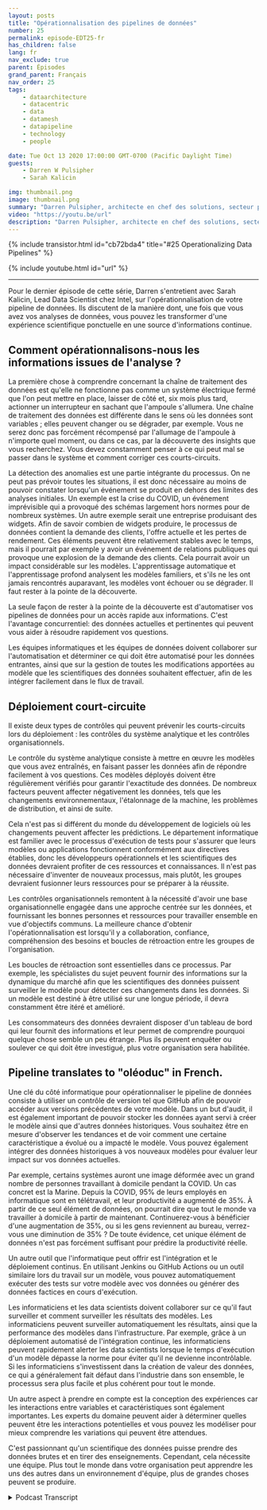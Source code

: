 ```yaml
---
layout: posts
title: "Opérationnalisation des pipelines de données"
number: 25
permalink: episode-EDT25-fr
has_children: false
lang: fr
nav_exclude: true
parent: Épisodes
grand_parent: Français
nav_order: 25
tags:
    - dataarchitecture
    - datacentric
    - data
    - datamesh
    - datapipeline
    - technology
    - people

date: Tue Oct 13 2020 17:00:00 GMT-0700 (Pacific Daylight Time)
guests:
    - Darren W Pulsipher
    - Sarah Kalicin

img: thumbnail.png
image: thumbnail.png
summary: "Darren Pulsipher, architecte en chef des solutions, secteur public, chez Intel, parle avec Sarah Kalicin, data scientist en chef, Intel, à propos de l'opérationnalisation du pipeline de données de votre organisation. Cela nécessite un effort d'équipe pour modéliser, surveiller et produire une source continue d'informations précieuses. Il s'agit du dernier épisode de la série "Démarrer votre transformation organisationnelle pour devenir centrée sur les données"."
video: "https://youtu.be/url"
description: "Darren Pulsipher, architecte en chef des solutions, secteur public, chez Intel, parle avec Sarah Kalicin, data scientist en chef, Intel, à propos de l'opérationnalisation du pipeline de données de votre organisation. Cela nécessite un effort d'équipe pour modéliser, surveiller et produire une source continue d'informations précieuses. Il s'agit du dernier épisode de la série "Démarrer votre transformation organisationnelle pour devenir centrée sur les données"."
---
```


<div>
{% include transistor.html id="cb72bda4" title="#25 Operationalizing Data Pipelines" %}

{% include youtube.html id="url" %}
</div>

---

Pour le dernier épisode de cette série, Darren s'entretient avec Sarah Kalicin, Lead Data Scientist chez Intel, sur l'opérationnalisation de votre pipeline de données. Ils discutent de la manière dont, une fois que vous avez vos analyses de données, vous pouvez les transformer d'une expérience scientifique ponctuelle en une source d'informations continue.

## Comment opérationnalisons-nous les informations issues de l'analyse ?

La première chose à comprendre concernant la chaîne de traitement des données est qu'elle ne fonctionne pas comme un système électrique fermé que l'on peut mettre en place, laisser de côté et, six mois plus tard, actionner un interrupteur en sachant que l'ampoule s'allumera. Une chaîne de traitement des données est différente dans le sens où les données sont variables ; elles peuvent changer ou se dégrader, par exemple. Vous ne serez donc pas forcément récompensé par l'allumage de l'ampoule à n'importe quel moment, ou dans ce cas, par la découverte des insights que vous recherchez. Vous devez constamment penser à ce qui peut mal se passer dans le système et comment corriger ces courts-circuits.

La détection des anomalies est une partie intégrante du processus. On ne peut pas prévoir toutes les situations, il est donc nécessaire au moins de pouvoir constater lorsqu'un événement se produit en dehors des limites des analyses initiales. Un exemple est la crise du COVID, un événement imprévisible qui a provoqué des schémas largement hors normes pour de nombreux systèmes. Un autre exemple serait une entreprise produisant des widgets. Afin de savoir combien de widgets produire, le processus de données contient la demande des clients, l'offre actuelle et les pertes de rendement. Ces éléments peuvent être relativement stables avec le temps, mais il pourrait par exemple y avoir un événement de relations publiques qui provoque une explosion de la demande des clients. Cela pourrait avoir un impact considérable sur les modèles. L'apprentissage automatique et l'apprentissage profond analysent les modèles familiers, et s'ils ne les ont jamais rencontrés auparavant, les modèles vont échouer ou se dégrader. Il faut rester à la pointe de la découverte.

La seule façon de rester à la pointe de la découverte est d'automatiser vos pipelines de données pour un accès rapide aux informations. C'est l'avantage concurrentiel: des données actuelles et pertinentes qui peuvent vous aider à résoudre rapidement vos questions.

Les équipes informatiques et les équipes de données doivent collaborer sur l'automatisation et déterminer ce qui doit être automatisé pour les données entrantes, ainsi que sur la gestion de toutes les modifications apportées au modèle que les scientifiques des données souhaitent effectuer, afin de les intégrer facilement dans le flux de travail.

## Déploiement court-circuite

Il existe deux types de contrôles qui peuvent prévenir les courts-circuits lors du déploiement : les contrôles du système analytique et les contrôles organisationnels.

Le contrôle du système analytique consiste à mettre en œuvre les modèles que vous avez entraînés, en faisant passer les données afin de répondre facilement à vos questions. Ces modèles déployés doivent être régulièrement vérifiés pour garantir l'exactitude des données. De nombreux facteurs peuvent affecter négativement les données, tels que les changements environnementaux, l'étalonnage de la machine, les problèmes de distribution, et ainsi de suite.

Cela n'est pas si différent du monde du développement de logiciels où les changements peuvent affecter les prédictions. Le département informatique est familier avec le processus d'exécution de tests pour s'assurer que leurs modèles ou applications fonctionnent conformément aux directives établies, donc les développeurs opérationnels et les scientifiques des données devraient profiter de ces ressources et connaissances. Il n'est pas nécessaire d'inventer de nouveaux processus, mais plutôt, les groupes devraient fusionner leurs ressources pour se préparer à la réussite.

Les contrôles organisationnels remontent à la nécessité d'avoir une base organisationnelle engagée dans une approche centrée sur les données, et fournissant les bonnes personnes et ressources pour travailler ensemble en vue d'objectifs communs. La meilleure chance d'obtenir l'opérationnalisation est lorsqu'il y a collaboration, confiance, compréhension des besoins et boucles de rétroaction entre les groupes de l'organisation.

Les boucles de rétroaction sont essentielles dans ce processus. Par exemple, les spécialistes du sujet peuvent fournir des informations sur la dynamique du marché afin que les scientifiques des données puissent surveiller le modèle pour détecter ces changements dans les données. Si un modèle est destiné à être utilisé sur une longue période, il devra constamment être itéré et amélioré.

Les consommateurs des données devraient disposer d'un tableau de bord qui leur fournit des informations et leur permet de comprendre pourquoi quelque chose semble un peu étrange. Plus ils peuvent enquêter ou soulever ce qui doit être investigué, plus votre organisation sera habilitée.

## Pipeline translates to "oléoduc" in French.

Une clé du côté informatique pour opérationnaliser le pipeline de données consiste à utiliser un contrôle de version tel que GitHub afin de pouvoir accéder aux versions précédentes de votre modèle. Dans un but d'audit, il est également important de pouvoir stocker les données ayant servi à créer le modèle ainsi que d'autres données historiques. Vous souhaitez être en mesure d'observer les tendances et de voir comment une certaine caractéristique a évolué ou a impacté le modèle. Vous pouvez également intégrer des données historiques à vos nouveaux modèles pour évaluer leur impact sur vos données actuelles.

Par exemple, certains systèmes auront une image déformée avec un grand nombre de personnes travaillant à domicile pendant la COVID. Un cas concret est la Marine. Depuis la COVID, 95% de leurs employés en informatique sont en télétravail, et leur productivité a augmenté de 35%. À partir de ce seul élément de données, on pourrait dire que tout le monde va travailler à domicile à partir de maintenant. Continuerez-vous à bénéficier d'une augmentation de 35%, ou si les gens reviennent au bureau, verrez-vous une diminution de 35% ? De toute évidence, cet unique élément de données n'est pas forcément suffisant pour prédire la productivité réelle.

Un autre outil que l'informatique peut offrir est l'intégration et le déploiement continus. En utilisant Jenkins ou GitHub Actions ou un outil similaire lors du travail sur un modèle, vous pouvez automatiquement exécuter des tests sur votre modèle avec vos données ou générer des données factices en cours d'exécution.

Les informaticiens et les data scientists doivent collaborer sur ce qu'il faut surveiller et comment surveiller les résultats des modèles. Les informaticiens peuvent surveiller automatiquement les résultats, ainsi que la performance des modèles dans l'infrastructure. Par exemple, grâce à un déploiement automatisé de l'intégration continue, les informaticiens peuvent rapidement alerter les data scientists lorsque le temps d'exécution d'un modèle dépasse la norme pour éviter qu'il ne devienne incontrôlable. Si les informaticiens s'investissent dans la création de valeur des données, ce qui a généralement fait défaut dans l'industrie dans son ensemble, le processus sera plus facile et plus cohérent pour tout le monde.

Un autre aspect à prendre en compte est la conception des expériences car les interactions entre variables et caractéristiques sont également importantes. Les experts du domaine peuvent aider à déterminer quelles peuvent être les interactions potentielles et vous pouvez les modéliser pour mieux comprendre les variations qui peuvent être attendues.

C'est passionnant qu'un scientifique des données puisse prendre des données brutes et en tirer des enseignements. Cependant, cela nécessite une équipe. Plus tout le monde dans votre organisation peut apprendre les uns des autres dans un environnement d'équipe, plus de grandes choses peuvent se produire.



<details>
<summary> Podcast Transcript </summary>

<p></p>

</details>
